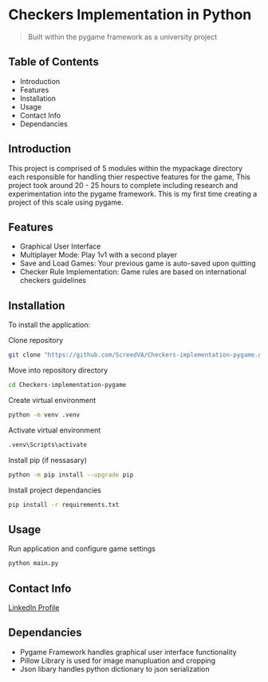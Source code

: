 # Checkers Implementation in Python 
> Built within the pygame framework as a university project

## Table of Contents
- Introduction
- Features
- Installation
- Usage
- Contact Info
- Dependancies

## Introduction
This project is comprised of 5 modules within the mypackage directory each responsible for handling thier respective features for the game, This project took around 20 - 25 hours to complete including research and experimentation into the pygame framework. This is my first time creating a project of this scale using pygame.

## Features
- Graphical User Interface
- Multiplayer Mode: Play 1v1 with a second player
- Save and Load Games: Your previous game is auto-saved upon quitting 
- Checker Rule Implementation: Game rules are based on international checkers guidelines


## Installation
To install the application:

Clone repository
```bash
git clone "https://github.com/ScreedVA/Checkers-implementation-pygame.git"
```

Move into repository directory
```bash
cd Checkers-implementation-pygame
```

Create virtual environment
```bash
python -m venv .venv
```

Activate virtual environment
```bash
.venv\Scripts\activate
```

Install pip (if nessasary) 
```bash
python -m pip install --upgrade pip
```

Install project dependancies
```bash
pip install -r requirements.txt
```

## Usage

Run application and configure game settings
```bash
python main.py
```

## Contact Info
[LinkedIn Profile](https://www.linkedin.com/in/christian-damete-yeboa-bb79442a3/)


## Dependancies
- Pygame Framework handles graphical user interface functionality
- Pillow Library is used for image manupluation and cropping
- Json libary handles python dictionary to json serialization


